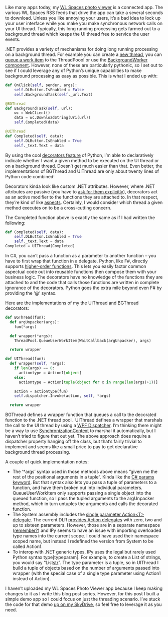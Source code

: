 Like many apps today, my [WL Spaces photo
viewer](http://devhawk.net/2008/11/13/IronPython+And+WPF+Part+1+Introduction.aspx)
is a connected app. The various WL Spaces RSS feeds that drive the app
can take a several seconds to download. Unless you like annoying your
users, it’s a bad idea to lock up your user interface while you make you
make synchronous network calls on your UI thread. Typically, this long
running processing gets farmed out to a background thread which keeps
the UI thread free to service the user events.

.NET provides a variety of mechanisms for doing long running processing
on a background thread. For example you can create a [new
thread](http://msdn.microsoft.com/en-us/library/system.threading.thread.aspx),
you can [queue a work
item](http://msdn.microsoft.com/en-us/library/system.threading.threadpool.queueuserworkitem.aspx)
to the ThreadPoool or use the [BackgroundWorker
component](http://msdn.microsoft.com/en-us/library/system.componentmodel.backgroundworker.aspx).
However, none of these are particularly pythonic, so I set out to see if
I could leverage any of Python’s unique capabilities to make background
processing as easy as possible. This is what I ended up with:

``` python
def OnClick(self, sender, args):  
    self.DLButton.IsEnabled = False  
    self.BackgroundTask(self._url.Text)  

@BGThread
def BackgroundTask(self, url):  
    wc = WebClient()
    data = wc.DownloadString(Uri(url))
    self.Completed(data)  

@UIThread  
def Completed(self, data):  
    self.DLButton.IsEnabled = True
    self._text.Text = data
```

By using the cool [decorators
feature](http://www.python.org/dev/peps/pep-0318/) of Python, I’m able
to declaratively indicate whether I want a given method to be executed
on the UI thread or on a background thread. Doesn’t get much easier than
that. Even better, the implementations of BGThread and UIThread are only
about twenty lines of Python code combined!

Decorators kinda look like custom .NET attributes. However, where .NET
attributes are passive (you have to [ask for them
explicitly](http://msdn.microsoft.com/en-us/library/system.reflection.memberinfo.getcustomattributes.aspx)),
decorators act as an active modifier to the functions they are attached
to. In that respect, they’re kind of like
[aspects](http://en.wikipedia.org/wiki/Aspect-oriented_programming).
Certainly, I would consider which thread a given method executes on to
be a cross-cutting concern.

The Completed function above is exactly the same as if I had written the
following:

``` python
def Completed(self, data):  
    self.DLButton.IsEnabled = True  
    self._text.Text = data  
Completed = UIThread(Completed)
```

In C\#, you can’t pass a function as a parameter to another function –
you have to first wrap that function in a delegate. Python, like F\#,
directly supports [higher-order
functions](http://en.wikipedia.org/wiki/First_order_functions). This
lets you easily factor common aspectual code out into reusable functions
then compose them with your business logic. The decorators have no
knowledge of the functions they are attached to and the code that calls
those functions are written in complete ignorance of the decorators.
Python goes the extra mile beyond even F\# by providing the ‘@’ syntax.

Here are the implementations of my the UIThread and BGThread decorators:

``` python
def BGThread(fun):  
  def argUnpacker(args):  
    fun(*args)

  def wrapper(*args):  
    ThreadPool.QueueUserWorkItem(WaitCallback(argUnpacker), args)

  return wrapper

def UIThread(fun):
  def wrapper(self, *args):
    if len(args) == 0:
      actiontype = Action1[object]
    else:
      actiontype = Action[tuple(object for x in range(len(args)+1))]

    action = actiontype(fun)
    self.dispatcher.Invoke(action, self, *args)

  return wrapper
```

BGThread defines a wrapper function that queues a call to the decorated
function to the .NET thread pool.  UIThread defines a wrapper that
marshals the call to the UI thread by using a [WPF
Dispatcher](http://msdn.microsoft.com/en-us/library/system.windows.threading.dispatcher.aspx).
I’m thinking there might be a way to use
[SynchronizationContext](http://msdn.microsoft.com/en-us/library/system.threading.synchronizationcontext.aspx)
to marshal it automatically, but I haven’t tried to figure that out yet.
The above approach does require a dispatcher property hanging off the
class, but that’s fairly trivial to implement and seems like a small
price to pay to get declarative background thread processing.

A couple of quick implementation notes:

-   The ‘\*args’ syntax used in those methods above means “given me the
    rest of the positional arguments in a tuple”. Kinda like the [C\#
    params
    keyword](http://msdn.microsoft.com/en-us/library/w5zay9db.aspx). But
    that syntax also lets you pass a tuple of parameters to a function,
    and have them broken out into individual parameters.
    QueueUserWorkItem only supports passing a single object into the
    queued function, so I pass the tupled arguments to the argUnpacker
    method, which in turn untuples the arguments and calls the decorated
    function.
-   The System assembly includes the [single parameter Action\<T\>
    delegate](http://msdn.microsoft.com/en-us/library/018hxwa8.aspx).
    The current DLR [provides Action
    delegates](http://www.codeplex.com/IronPython/SourceControl/FileView.aspx?itemId=649845&changeSetId=43712)
    with zero, two and up to sixteen parameters. However, those are in a
    separate namespace
    ([remember?](http://devhawk.net/2008/09/17/DLR+Namespace+Change+Fire+Drill.aspx))
    and IPy seems to have an issue with importing overloaded type names
    into the current scope. I could have used their namespace scoped
    name, but instead I redefined the version from System to be called
    Action1.
-   To interop with .NET generic types, IPy uses the legal but rarely
    used Python syntax type[typeparam]. For example, to create a List of
    strings, you would say “List[str]()”. The type parameter is a tuple,
    so in UIThread I build a tuple of objects based on the number of
    arguments passed into wrapper (with the special case of a single
    type parameter using Action1 instead of Action).

I haven’t uploaded my WL Spaces Photo Viewer app because I keep making
changes to it as I write this blog post series. However, for this post I
built a simple demo app so I could focus on just the threading scenario.
I’ve stuck the code for that demo [up on my
SkyDrive](http://cid-0d9bc809858885a4.skydrive.live.com/self.aspx/DevHawk%20Content/IronPython%20Stuff/WpfThreadDemo.zip),
so feel free to leverage it as you need.
